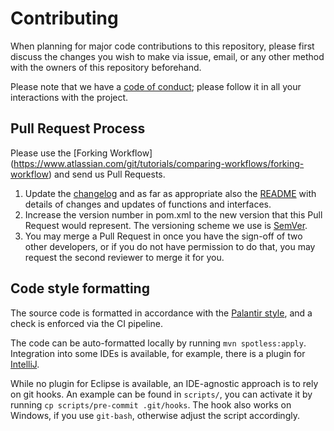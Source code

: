 # Contributing

When planning for major code contributions to this repository,
please first discuss the changes you wish to make via issue, email,
or any other method with the owners of this repository beforehand.

Please note that we have a [code of conduct](CODEOFCONDUCT.md);
please follow it in all your interactions with the project.

## Pull Request Process

Please use the [Forking Workflow]
(https://www.atlassian.com/git/tutorials/comparing-workflows/forking-workflow)
and send us Pull Requests.

1. Update the [changelog](CHANGELOG.md)
   and as far as appropriate also the [README](README.md)
   with details of changes and updates of functions and interfaces.
2. Increase the version number in pom.xml
   to the new version that this Pull Request would represent.
   The versioning scheme we use is [SemVer](http://semver.org/).
3. You may merge a Pull Request in
   once you have the sign-off of two other developers,
   or if you do not have permission to do that,
   you may request the second reviewer to merge it for you.

## Code style formatting
The source code is formatted in accordance with the [Palantir style](https://github.com/palantir/palantir-java-format),
and a check is enforced via the CI pipeline.

The code can be auto-formatted locally by running `mvn spotless:apply`. Integration into some IDEs is available, for
example, there is a plugin for [IntelliJ](https://github.com/palantir/palantir-java-format#intellij-plugin).

While no plugin for Eclipse is available, an IDE-agnostic approach is to rely on git hooks. An example can be found in
`scripts/`, you can activate it by running `cp scripts/pre-commit .git/hooks`. The hook also works on Windows, if you
use `git-bash`, otherwise adjust the script accordingly.
